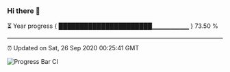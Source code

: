 ### Hi there 👋

⏳ Year progress { ██████████████████████▁▁▁▁▁▁▁▁ } 73.50 %

---

⏰ Updated on Sat, 26 Sep 2020 00:25:41 GMT

![Progress Bar CI](https://github.com/liununu/liununu/workflows/Progress%20Bar%20CI/badge.svg)
